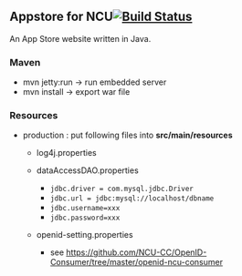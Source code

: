 ## Appstore for NCU[![Build Status](http://140.115.3.96:8080/jenkins/buildStatus/icon?job=Appstore)](http://140.115.3.96:8080/jenkins/job/Appstore/)
An App Store website written in Java.

### Maven
- mvn jetty:run  ->  run embedded server
- mvn install  -> export war file

### Resources

- production : put following files into
 **src/main/resources**
    - log4j.properties 
    - dataAccessDAO.properties
        - ```jdbc.driver = com.mysql.jdbc.Driver```
        - ```jdbc.url = jdbc:mysql://localhost/dbname```
        - ```jdbc.username=xxx```
        - ```jdbc.password=xxx```
    
    - openid-setting.properties 
        - see https://github.com/NCU-CC/OpenID-Consumer/tree/master/openid-ncu-consumer

